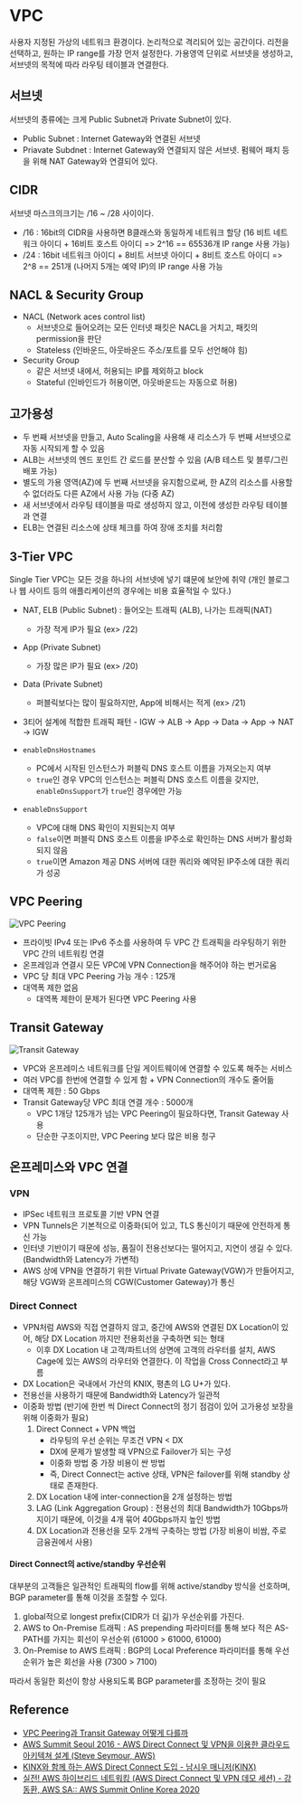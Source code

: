 # VPC
사용자 지정된 가상의 네트워크 환경이다. 논리적으로 격리되어 있는 공간이다.
리전을 선택하고, 원하는 IP range를 가장 먼저 설정한다.
가용영역 단위로 서브넷을 생성하고, 서브넷의 목적에 따라 라우팅 테이블과 연결한다.

## 서브넷
서브넷의 종류에는 크게 Public Subnet과 Private Subnet이 있다.
- Public Subnet : Internet Gateway와 연결된 서브넷
- Priavate Subdnet : Internet Gateway와 연결되지 않은 서브넷. 펌웨어 패치 등을 위해 NAT Gateway와 연결되어 있다.

## CIDR
서브넷 마스크의크기는 /16 ~ /28 사이이다.
- /16 : 16bit의 CIDR을 사용하면 B클래스와 동일하게 네트워크 할당 (16 비트 네트워크 아이디 + 16비트 호스트 아이디 => 2^16 == 65536개 IP range 사용 가능)
- /24 : 16bit 네트워크 아이디 + 8비트 서브넷 아이디 + 8비트 호스트 아이디 => 2^8 == 251개 (나머지 5개는 예약 IP)의 IP range 사용 가능

## NACL & Security Group
- NACL (Network aces control list)
    - 서브넷으로 들어오려는 모든 인터넷 패킷은 NACL을 거치고, 패킷의 permission을 판단
    - Stateless (인바운드, 아웃바운드 주소/포트를 모두 선언해야 힘)
- Security Group
    - 같은 서브넷 내에서, 허용되는 IP를 제외하고 block
    - Stateful (인바인드가 허용이면, 아웃바운드는 자동으로 허용)

## 고가용성
- 두 번째 서브넷을 만들고, Auto Scaling을 사용해 새 리소스가 두 번째 서브넷으로 자동 시작되게 할 수 있음
- ALB는 서브넷의 엔드 포인트 간 로드를 분산할 수 있음 (A/B 테스트 및 블루/그린 배포 가능)
- 별도의 가용 영역(AZ)에 두 번째 서브넷을 유지함으로써, 한 AZ의 리소스를 사용할 수 없더라도 다른 AZ에서 사용 가능 (다중 AZ)
- 새 서브넷에서 라우팅 테이블을 따로 생성하지 않고, 이전에 생성한 라우팅 테이블과 연결
- ELB는 연결된 리소스에 상태 체크를 하여 장애 조치를 처리함

## 3-Tier VPC
Single Tier VPC는 모든 것을 하나의 서브넷에 넣기 떄문에 보안에 취약 (개인 블로그나 웹 사이트 등의 애플리케이션의 경우에는 비용 효율적일 수 있다.)

- NAT, ELB (Public Subnet) : 들어오는 트래픽 (ALB), 나가는 트래픽(NAT)
    - 가장 적게 IP가 필요 (ex> /22)
- App (Private Subnet)
    - 가장 많은 IP가 필요 (ex> /20)
- Data (Private Subnet) 
    - 퍼블릭보다는 많이 필요하지만, App에 비해서는 적게 (ex> /21)
- 3티어 설계에 적합한 트래픽 패턴 - IGW -> ALB -> App -> Data -> App -> NAT -> IGW

- `enableDnsHostnames` 
    - PC에서 시작된 인스턴스가 퍼블릭 DNS 호스트 이름을 가져오는지 여부
    - `true`인 경우 VPC의 인스턴스는 퍼블릭 DNS 호스트 이름을 갖지만, `enableDnsSupport`가 `true`인 경우에만 가능
- `enableDnsSupport`
    - VPC에 대해 DNS 확인이 지원되는지 여부
    - `false`이면 퍼블릭 DNS 호스트 이름을 IP주소로 확인하는 DNS 서버가 활성화되지 않음
    - `true`이면 Amazon 제공 DNS 서버에 대한 쿼리와 예약된 IP주소에 대한 쿼리가 성공

## VPC Peering 
![VPC Peering](https://cdn-ssl-devio-img.classmethod.jp/wp-content/uploads/2020/05/VPC-Peering-On-Premise-1.png)
- 프라이빗 IPv4 또는 IPv6 주소를 사용하여 두 VPC 간 트래픽을 라우팅하기 위한 VPC 간의 네트워킹 연결
- 온프레임과 연결시 모든 VPC에 VPN Connection을 해주어야 하는 번거로움
- VPC 당 최대 VPC Peering 가능 개수 : 125개
- 대역폭 제한 없음
    - 대역폭 제한이 문제가 된다면 VPC Peering 사용

## Transit Gateway
![Transit Gateway](https://cdn-ssl-devio-img.classmethod.jp/wp-content/uploads/2020/05/TGW-On-Premise-1.png)
- VPC와 온프레미스 네트워크를 단일 게이트웨이에 연결할 수 있도록 해주는 서비스
- 여러 VPC를 한번에 연결할 수 있게 함 + VPN Connection의 개수도 줄어듦
- 대역폭 제한 : 50 Gbps
- Transit Gateway당 VPC 최대 연결 개수 : 5000개
    - VPC 1개당 125개가 넘는 VPC Peering이 필요하다면, Transit Gateway 사용  
    - 단순한 구조이지만, VPC Peering 보다 많은 비용 청구

## 온프레미스와 VPC 연결

### VPN
- IPSec 네트워크 프로토콜 기반 VPN 연결
- VPN Tunnels은 기본적으로 이중화(되어 있고, TLS 통신이기 때문에 안전하게 통신 가능
- 인터넷 기반이기 때문에 성능, 품질이 전용선보다는 떨어지고, 지연이 생길 수 있다. (Bandwidth와 Latency가 가변적)
- AWS 상에 VPN을 연결하기 위한 Virtual Private Gateway(VGW)가 만들어지고, 해당 VGW와 온프레미스의 CGW(Customer Gateway)가 통신

### Direct Connect
- VPN처럼 AWS와 직접 연결하지 않고, 중간에 AWS와 연결된 DX Location이 있어, 해당 DX Location 까지만 전용회선을 구축하면 되는 형태
    - 이후 DX Location 내 고객/파트너의 상면에 고객의 라우터를 설치, AWS Cage에 있는 AWS의 라우터와 연결한다. 이 작업을 Cross Connect라고 부름 
- DX Location은 국내에서 가산의 KNIX, 평촌의 LG U+가 있다. 
- 전용선을 사용하기 때문에 Bandwidth와 Latency가 일관적
- 이중화 방법 (반기에 한번 씩 Direct Connect의 정기 점검이 있어 고가용성 보장을 위해 이중화가 필요)
    1. Direct Connect + VPN 백업
        - 라우팅의 우선 순위는 무조건 VPN < DX
        - DX에 문제가 발생할 때 VPN으로 Failover가 되는 구성
        - 이중화 방법 중 가장 비용이 싼 방법
        - 즉, Direct Connect는 active 상태, VPN은 failover를 위해 standby 상태로 존재한다.
    2. DX Location 내에 inter-connection을 2개 설정하는 방법
    3. LAG (Link Aggregation Group) : 전용선의 최대 Bandwidth가 10Gbps까지이기 때문에, 이것을 4개 묶어 40Gbps까지 높인 방법
    4. DX Location과 전용선을 모두 2개씩 구축하는 방법 (가장 비용이 비쌈, 주로 금융권에서 사용)

#### Direct Connect의 active/standby 우선순위

대부분의 고객들은 일관적인 트래픽의 flow를 위해 active/standby 방식을 선호하며, BGP parameter를 통해 이것을 조절할 수 있다.

1. global적으로 longest prefix(CIDR가 더 긺)가 우선순위를 가진다.
2. AWS to On-Premise 트래픽 : AS prepending 파라미터를 통해 보다 적은 AS-PATH를 가지는 회선이 우선순위 (61000 > 61000, 61000)
3. On-Premise to AWS 트래픽 : BGP의 Local Preference 파라미터를 통해 우선순위가 높은 회선을 사용 (7300 > 7100)

따라서 동일한 회선이 항상 사용되도록 BGP parameter를 조정하는 것이 필요

## Reference
- [VPC Peering과 Transit Gateway 어떻게 다를까](https://dev.classmethod.jp/articles/different-from-vpc-peering-and-transit-gateway/)
- [AWS Summit Seoul 2016 - AWS Direct Connect 및 VPN을 이용한 클라우드 아키텍쳐 설계 (Steve Seymour, AWS)](https://www.youtube.com/watch?v=kXLpCCbmIWQ&ab_channel=AmazonWebServicesKorea)
- [KINX와 함께 하는 AWS Direct Connect 도입 - 남시우 매니저(KINX)](https://www.youtube.com/watch?v=8X1g2w-0fvM&ab_channel=AmazonWebServicesKorea)
- [실전! AWS 하이브리드 네트워킹 (AWS Direct Connect 및 VPN 데모 세션) - 강동환, AWS SA:: AWS Summit Online Korea 2020](https://www.youtube.com/watch?v=yMgwrkqfcbg&ab_channel=AmazonWebServicesKorea)